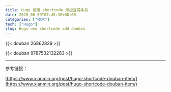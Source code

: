 ```yaml
---
title: Hugo 使用 shortcode 添加豆瓣条目
date: 2020-06-09T07:45:38+08:00
categories: ["技术"]
tech: ["Hugo"]
slug: Hugo use shortcode add douban
---
```


{{< douban 26862829 >}}

{{< douban 9787532132263 >}}

---

参考链接：

[https://www.xianmin.org/post/hugo-shortcode-douban-item/](https://www.xianmin.org/post/hugo-shortcode-douban-item/)

